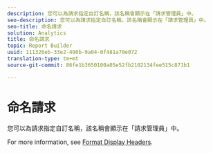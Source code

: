 ```yaml
---
description: 您可以為請求指定自訂名稱，該名稱會顯示在「請求管理員」中。
seo-description: 您可以為請求指定自訂名稱，該名稱會顯示在「請求管理員」中。
seo-title: 命名請求
solution: Analytics
title: 命名請求
topic: Report Builder
uuid: 111326eb-33e2-490b-9a04-0f481a70e072
translation-type: tm+mt
source-git-commit: 86fe1b3650100a05e52fb2102134fee515c871b1

---
```



# 命名請求

您可以為請求指定自訂名稱，該名稱會顯示在「請求管理員」中。

For more information, see [Format Display Headers](../../../analyze/report-builder/layout/t-format-display-headers.md#task_45C7C4938C2C47FCB02634A1248AA831).

